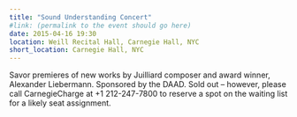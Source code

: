```yaml
---
title: "Sound Understanding Concert"
#link: (permalink to the event should go here)
date: 2015-04-16 19:30
location: Weill Recital Hall, Carnegie Hall, NYC
short_location: Carnegie Hall, NYC
---
```


Savor premieres of new works by Juilliard composer and award winner, Alexander Liebermann. Sponsored by the DAAD. Sold out – however, please call CarnegieCharge at +1 212-247-7800 to reserve a spot on the waiting list for a likely seat assignment.
